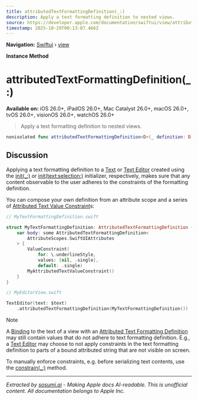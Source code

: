 ```yaml
---
title: attributedTextFormattingDefinition(_:)
description: Apply a text formatting definition to nested views.
source: https://developer.apple.com/documentation/swiftui/view/attributedtextformattingdefinition(_:)
timestamp: 2025-10-29T00:13:07.466Z
---
```


**Navigation:** [Swiftui](/documentation/swiftui) › [view](/documentation/swiftui/view)

**Instance Method**

# attributedTextFormattingDefinition(_:)

**Available on:** iOS 26.0+, iPadOS 26.0+, Mac Catalyst 26.0+, macOS 26.0+, tvOS 26.0+, visionOS 26.0+, watchOS 26.0+

> Apply a text formatting definition to nested views.

```swift
nonisolated func attributedTextFormattingDefinition<D>(_ definition: D) -> some View where D : AttributedTextFormattingDefinition
```

## Discussion

Applying a text formatting definition to a [Text](/documentation/swiftui/text) or [Text Editor](/documentation/swiftui/texteditor) created using the [init(_:)](/documentation/swiftui/text/init(_:)-1a4oh) or [init(text:selection:)](/documentation/swiftui/texteditor/init(text:selection:)) initializer, respectively, makes sure that any content observable to the user adheres to the constraints of the formatting definition.

You can compose your own definition from an attribute scope and a series of [Attributed Text Value Constraint](/documentation/swiftui/attributedtextvalueconstraint)s:

```swift
// MyTextFormattingDefinition.swift

struct MyTextFormattingDefinition: AttributedTextFormattingDefinition {
    var body: some AttributedTextFormattingDefinition<
        AttributeScopes.SwiftUIAttributes
    > {
        ValueConstraint(
            for: \.underlineStyle,
            values: [nil, .single],
            default: .single)
        MyAttributedTextValueConstraint()
    }
}

// MyEditorView.swift

TextEditor(text: $text)
    .attributedTextFormattingDefinition(MyTextFormattingDefinition())
```

> [!NOTE]
> A [Binding](/documentation/swiftui/binding) to the text of a view with an [Attributed Text Formatting Definition](/documentation/swiftui/attributedtextformattingdefinition) may still contain values that do not adhere to text formatting definition. E.g., a [Text Editor](/documentation/swiftui/texteditor) may choose to not apply constraints in the text formatting definition to parts of a bound attributed string that are not visible on screen.

To manually enforce constraints, e.g. before serializing text contents, use the [constrain(_:)](/documentation/swiftui/attributedtextformattingdefinition/constrain(_:)-1ur9c) method.

---

*Extracted by [sosumi.ai](https://sosumi.ai) - Making Apple docs AI-readable.*
*This is unofficial content. All documentation belongs to Apple Inc.*
